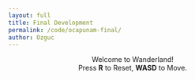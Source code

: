 ```yaml
---
layout: full
title: Final Development
permalink: /code/ocapunam-final/
author: Ozguc
---
```

<body>
<div id="info"><center>Welcome to Wanderland!<br/>
        Press <b>R</b> to Reset, <b>WASD</b> to Move.</center>
        </div>
<script deferred type="module">

import * as T from '../ocapunam/module.js   '

import OzRenderer from '../ocapunam/OzRenderer-finalDev.js'
import BoidsRenderer from '../ocapunam/BoidsRenderer.js'

let dt = 0, dn = 0, iBoid = 0

let ground, starsGeometry, objects = []
let terrain = new T.Object3D(), sky = new T.Object3D()
let raycaster
let subDiv = 256
let dim = 1e4

let rtMaterial = new T.MeshPhongMaterial({ color: 0xbea9de})

    ground = new T.Mesh(
    new T.PlaneGeometry(dim, dim, subDiv, subDiv), rtMaterial)
    ground.rotation.set(-Math.PI/2,0,0)
    ground.castShadow = true
    ground.receiveShadow = true
    terrain.add(ground)
    objects.push(ground)


starsGeometry = new T.Geometry();

for ( let i = 0; i < 10000; i ++ ) {

    let star = new T.Vector3();
    star.x = T.Math.randFloatSpread( 2000 );
    star.y = T.Math.randFloatSpread( 2000 );
    star.z = T.Math.randFloatSpread( 2000 );

    starsGeometry.vertices.push( star );

}

let starsMaterial = new T.PointsMaterial( { color: 0x888888 } );

let starField = new T.Points( starsGeometry, starsMaterial );

sky.add( starField );

function ResetGround(){
    terrain.remove(ground)
    ground = new T.Mesh(
    new T.PlaneGeometry(dim, dim, subDiv, subDiv), rtMaterial)
    ground.rotation.set(-Math.PI/2,0,0)
    ground.castShadow = true
    ground.receiveShadow = true
    terrain.add(ground)
    objects.push(ground)
}


function MoveMesh(boid, i, j) {
    let v = Math.floor(boid.x+(i-2))*subDiv + Math.floor(boid.y-j+2)
    ground.geometry.vertices[v].z += Math.sqrt(mask[i][j]) * multiplier
}

const mask = [
  [0,0,1,0,0],
  [0,1,2,1,0],
  [1,2,3,2,1],
  [0,1,2,1,0],
  [0,0,1,0,0]]

// const mask = [
//       [1,2,1],
//       [2,3,2],
//       [1,2,1]]

let multiplier = 2

let boids = new BoidsRenderer({
    boidCount: 50,
    width: subDiv,
    height: subDiv,
    update: (dt) => update(dt),
})

boids.init()

let curBoids = boids.swarm.boids || []

raycaster = new T.Raycaster( new T.Vector3(0,10,0), new T.Vector3( 0, - 1, 0 ), 0, 100 );


function update(time) {
    for (let boid of curBoids)
        for (let i=0;i<mask.length;++i) 
            for (let j=0;j<mask[i].length;++j)  
                MoveMesh(boid, i, j)

    raycaster.ray.origin.copy( renderer.camera.position );
    raycaster.ray.origin.y += 50;

    var intersect = raycaster.intersectObjects( objects )[0]

    if (intersect != undefined){
    renderer.camera.position.y = intersect.point.y + 5
    }
    if(renderer.camera.position.x <= -(dim/2-100)){
        renderer.camera.position.x = -(dim/2-100)
    }
    if(renderer.camera.position.x >= (dim/2-100)){
        renderer.camera.position.x = (dim-100)
    }
    if(renderer.camera.position.z <= -(dim/2-100)){
        renderer.camera.position.z = -(dim-100)
    }
    if(renderer.camera.position.z >= (dim/2-100)){
        renderer.camera.position.z = (dim/2-100)
    }

    if (++dn%4!=0) return
    ground.geometry.computeVertexNormals()
    ground.geometry.verticesNeedUpdate = true
}


let renderer = new OzRenderer({
    position: { x: 0, y: 10, z: 0 },
    background: 0x2e4482,
    ambient: 0x546bab,
    update: (t) => update(t),
    })

renderer.add(terrain, sky)

document.addEventListener("keydown", onDocumentKeyDown, false);
function onDocumentKeyDown(event) {
    var keyCode = event.which;
    if (keyCode == 82) {
        ResetGround()
    }
};
 


</script>
</body>
